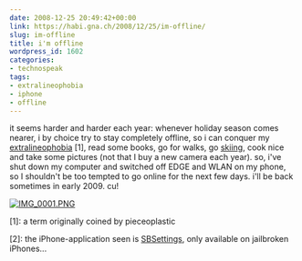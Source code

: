 ```yaml
---
date: 2008-12-25 20:49:42+00:00
link: https://habi.gna.ch/2008/12/25/im-offline/
slug: im-offline
title: i'm offline
wordpress_id: 1602
categories:
- technospeak
tags:
- extralineophobia
- iphone
- offline
---
```


it seems harder and harder each year: whenever holiday season comes nearer, i by choice try to stay completely offline, so i can conquer my [extralineophobia](https://google.com/search?q=extralineophobia) [1], read some books, go for walks, go [skiing](http://identi.ca/notice/1540890), cook nice and take some pictures (not that I buy a new camera each year). so, i've shut down my computer and switched off EDGE and WLAN on my phone, so I shouldn't be too tempted to go online for the next few days. i'll be back sometimes in early 2009. cu!




[![IMG_0001.PNG](https://habi.gna.ch/wp-content/uploads/2008/12/img-0001.jpg)](https://habi.gna.ch/wp-content/uploads/2008/12/img-0001.png)




[1]: a term originally coined by pieceoplastic




[2]: the iPhone-application seen is [SBSettings](http://thebigboss.org/2008/10/19/the-future-of-bossprefs/), only available on jailbroken iPhones...  




